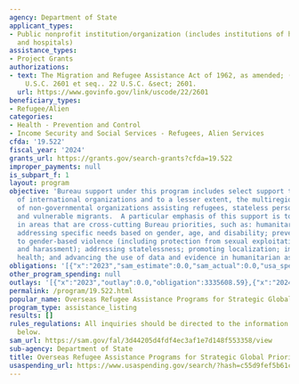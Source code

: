 ```yaml
---
agency: Department of State
applicant_types:
- Public nonprofit institution/organization (includes institutions of higher education
  and hospitals)
assistance_types:
- Project Grants
authorizations:
- text: The Migration and Refugee Assistance Act of 1962, as amended; (MRA) and 22
    U.S.C. 2601 et seq.. 22 U.S.C. &sect; 2601.
  url: https://www.govinfo.gov/link/uscode/22/2601
beneficiary_types:
- Refugee/Alien
categories:
- Health - Prevention and Control
- Income Security and Social Services - Refugees, Alien Services
cfda: '19.522'
fiscal_year: '2024'
grants_url: https://grants.gov/search-grants?cfda=19.522
improper_payments: null
is_subpart_f: 1
layout: program
objective: 'Bureau support under this program includes select support to unique programs
  of international organizations and to a lesser extent, the multiregional activities
  of non-governmental organizations assisting refugees, stateless persons, conflict-affected,
  and vulnerable migrants.  A particular emphasis of this support is to promote initiatives
  in areas that are cross-cutting Bureau priorities, such as: humanitarian protection;
  addressing specific needs based on gender, age, and disability; preventing and responding
  to gender-based violence (including protection from sexual exploitation, abuse,
  and harassment); addressing statelessness; promoting localization; improving refugee
  health; and advancing the use of data and evidence in humanitarian assistance.'
obligations: '[{"x":"2023","sam_estimate":0.0,"sam_actual":0.0,"usa_spending_actual":4850559.19},{"x":"2024","sam_estimate":0.0,"sam_actual":0.0,"usa_spending_actual":3372128.32},{"x":"2025","sam_estimate":0.0,"sam_actual":0.0,"usa_spending_actual":-307054.33}]'
other_program_spending: null
outlays: '[{"x":"2023","outlay":0.0,"obligation":3335608.59},{"x":"2024","outlay":-1502.0,"obligation":3982606.84},{"x":"2025","outlay":0.0,"obligation":0.0}]'
permalink: /program/19.522.html
popular_name: Overseas Refugee Assistance Programs for Strategic Global Priorities
program_type: assistance_listing
results: []
rules_regulations: All inquiries should be directed to the information contacts listed
  below.
sam_url: https://sam.gov/fal/3d44205d4fdf4ec3af1e7d148f553358/view
sub-agency: Department of State
title: Overseas Refugee Assistance Programs for Strategic Global Priorities
usaspending_url: https://www.usaspending.gov/search/?hash=c55d9fef5b61c8f87bd90601bba1ac1f
---
```

